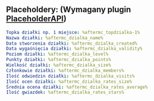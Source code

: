 ## Placeholdery: (Wymagany plugin [PlaceholderAPI](https://www.spigotmc.org/resources/placeholderapi.6245/))
```yaml
Topka działki np. 1 miejsce: %aftermc_topdzialka-1%
Nazwa działki: %aftermc_dzialka_name%
Data stworzenia działki: %aftermc_dzialka_created%
Data wygaśnięcia działki: %aftermc_dzialka_validity%
Poziom działki: %aftermc_dzialka_level%
Punkty działki: %aftermc_dzialka_points%
Wielkość działki: %aftermc_dzialka_size%
Członkowie działki: %aftermc_dzialka_members%
Ilość odwiedzin działki: %aftermc_dzialka_visits%
Ilość ocen działki: %aftermc_dzialka_rates_size%
Średnia ocena działki: %aftermc_dzialka_rates_average%
Ilość gwiazdek: %aftermc_dzialka_rates_stars%
